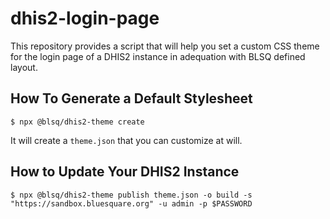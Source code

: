 # dhis2-login-page

This repository provides a script that will help you set a custom CSS theme for the login page of a DHIS2 instance in adequation with BLSQ defined layout.

## How To Generate a Default Stylesheet

    $ npx @blsq/dhis2-theme create

It will create a `theme.json` that you can customize at will.

## How to Update Your DHIS2 Instance

    $ npx @blsq/dhis2-theme publish theme.json -o build -s "https://sandbox.bluesquare.org" -u admin -p $PASSWORD
